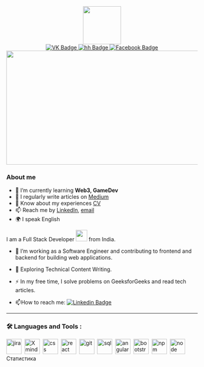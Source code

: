 <div id="header" align="center">
  <img src="https://media.giphy.com/media/gw3IWyGkC0rsazTi/giphy.gif" width="100"/>
</div>
<div id="badges"align="center">
  <a href="https://vk.com/id80284002">
    <img src="https://img.shields.io/badge/VK-blue?style=for-the-badge&logo=VK&logoColor=white" alt="VK Badge"/>
  </a>
   <a href="https://hh.ru/resume/7b43d088ff002877ba0039ed1f736563726574">
    <img src="https://img.shields.io/badge/hh-red?style=for-the-badge&logo=hh&logoColor=white" alt="hh Badge"/>
  </a>
  <a href="https://www.facebook.com/profile.php?id=100001524171848">
    <img src="https://img.shields.io/badge/Facebook-blue?style=for-the-badge&logo=Facebook&logoColor=white" alt="Facebook Badge"/>
  </a>
</div>
<div align="center">
<img src="https://komarev.com/ghpvc/?username=your-github-AntonChehov78&style=flat-square&color=grey" alt=""/>
  </div>
<div align="center">
  <img src="https://media.giphy.com/media/xTiTnxpQ3ghPiB2Hp6/giphy.gif" width="600" height="300"/>
</div>

### About me
- 🌱 I’m currently learning **Web3, GameDev**
- 📝 I regularly write articles on [Medium](medium-link)
- 📄 Know about my experiences [CV](cv-link)
- 📫 Reach me by [LinkedIn](linkedin-link), [email](mailto:email-address)
- 🌍 I speak English

I am a Full Stack Developer <img src="https://media.giphy.com/media/WUlplcMpOCEmTGBtBW/giphy.gif" width="30"> from India.
- :telescope: I’m working as a Software Engineer and contributing to frontend and backend for building web applications.

- :seedling: Exploring Technical Content Writing.

- :zap: In my free time, I solve problems on GeeksforGeeks and read tech articles.

- :mailbox:How to reach me: [![Linkedin Badge](https://img.shields.io/badge/-kakbar-blue?style=flat&logo=Linkedin&logoColor=white)](your-linkedin-url)

---

### :hammer_and_wrench: Languages and Tools :
<img src="https://cdn.jsdelivr.net/gh/devicons/devicon/icons/jira/jira-original.svg" title="jira" width="40" height="40"/>&nbsp;
<img src="https://migsoft.ru/upload/iblock/0d8/0d8032d6e7d0a12526457f6ba0b8c78a.JPG" title="Xmind" width="40" height="40"/>&nbsp;
<img src="https://cdn.jsdelivr.net/gh/devicons/devicon/icons/css3/css3-original.svg" title="css" width="40" height="40"/>&nbsp;
<img src="https://cdn.jsdelivr.net/gh/devicons/devicon/icons/react/react-original.svg" title="react" width="40" height="40"/>&nbsp;
<img src="https://cdn.jsdelivr.net/gh/devicons/devicon/icons/git/git-plain.svg" title="git" width="40" height="40"/>&nbsp;
<img src="https://cdn.jsdelivr.net/gh/devicons/devicon/icons/postgresql/postgresql-original.svg" title="sql" width="40" height="40"/>&nbsp;
<img src="https://cdn.jsdelivr.net/gh/devicons/devicon/icons/angularjs/angularjs-original.svg" title="angular" width="40" height="40"/>&nbsp;
<img src="https://cdn.jsdelivr.net/gh/devicons/devicon/icons/bootstrap/bootstrap-plain.svg" title="bootstrap" width="40" height="40"/>&nbsp;
<img src="https://cdn.jsdelivr.net/gh/devicons/devicon/icons/npm/npm-original-wordmark.svg" title="npm" width="40" height="40"/>&nbsp;
<img src="https://cdn.jsdelivr.net/gh/devicons/devicon/icons/nodejs/nodejs-original.svg" title="node" width="40" height="40"/>&nbsp;
Статистика
